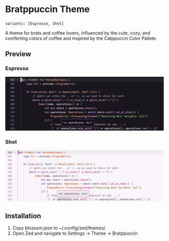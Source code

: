 # Bratppuccin Theme
`variants: [Espresso, Shot]`

A theme for brats and coffee lovers, influenced by the cute, cozy, and comferting colors of coffee and inspired by the Catppuccin Color Pallete.

## Preview

### Espresso
<img src="assets/espresso.png" width="670">

### Shot
<img src="assets/shot.png" width="670">

## Installation
1. Copy blossom.json to ~/.config/zed/themes/
2. Open Zed and navigate to Settings -> Theme -> Bratppuccin
